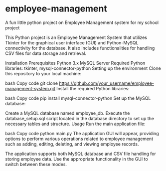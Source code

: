 # employee-management
A fun little python project on Employee Management system for my school project

This Python project is an Employee Management System that utilizes Tkinter for the graphical user interface (GUI) and Python-MySQL connectivity for the database. It also includes functionalities for handling CSV files for data storage and retrieval.

Installation
Prerequisites
Python 3.x
MySQL Server
Required Python libraries: tkinter, mysql-connector-python
Setting up the environment
Clone this repository to your local machine:

bash
Copy code
git clone https://github.com/your_username/employee-management-system.git
Install the required Python libraries:

bash
Copy code
pip install mysql-connector-python
Set up the MySQL database:

Create a MySQL database named employee_db.
Execute the database_setup.sql script located in the database directory to set up the necessary tables and structure.
Usage
Run the main application file:

bash
Copy code
python main.py
The application GUI will appear, providing options to perform various operations related to employee management such as adding, editing, deleting, and viewing employee records.

The application supports both MySQL database and CSV file handling for storing employee data. Use the appropriate functionality in the GUI to switch between these modes.
